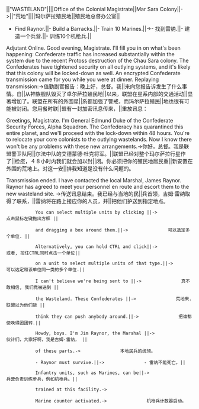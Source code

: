 ||"WASTELAND"||||Office of the Colonial Magistrate||Mar Sara Colony||->||"荒地"||||玛尔萨拉殖民地||殖民地总督办公室||

- Find Raynor.||- Build a Barracks.||- Train 10 Marines.||->- 找到雷纳.||- 建造一个兵营.||- 训练10个机枪兵.||

Adjutant Online. Good evening, Magistrate. I'll fill you in on what's been happening: Confederate traffic has increased substantially within the system due to the recent Protoss destruction of the Chau Sara colony. The Confederates have tightened security on all outlying systems, and it's likely that this colony will be locked-down as well.  An encrypted Confederate transmission came for you while you were at dinner. Replaying transmission:->值勤副官报告：晚上好，总督。我||来向您报告诉发生了什么事情。自||从神族舰队毁灭了卓尔萨拉殖民地||以来，联盟在星系内部的交通活动||显著增加了。联盟在所有的外围星||系都加强了警戒，而玛尔萨拉殖民||地也很有可能被封闭。您用餐时联||盟有一封加密讯息传来，||重放讯息： 

Greetings, Magistrate. I'm General Edmund Duke of the Confederate Security Forces, Alpha Squadron. The Confederacy has quarantined this entire planet, and we'll proceed with the lock-down within 48 hours. You're to relocate your core colonists to the outlying wastelands. Now I know there won't be any problems with these new arrangements.->你好，总督。我是联盟警卫队阿||尔法中队的艾德蒙德·杜克将军。||联盟已经对整个玛尔萨拉行星作了||检疫，４８小时内我们就会加以封||闭。你必须把你的殖民地居民重||新安置在外围的荒地上。对这一安||排我知道是没有什么问题的。

Transmission ended. I have contacted the local Marshal, James Raynor. Raynor has agreed to meet your personnel en route and escort them to the new wasteland site. ->传送讯息结束。我已经与当地的民||兵首领，吉姆·雷纳取得了联系，||雷纳将在路上接应你的人员，并||把他们护送到指定地点。

               You can select multiple units by clicking ||->               点击鼠标左键拖出方框 ||

               and dragging a box around them.||->               可以选定多个单位. ||

               Alternatively, you can hold CTRL and click||->               或者, 按住CTRL同时点击一个单位||

               on a unit to select multiple units of that type.||->               可以选定和该单位同一类的多个单位.||

               I can't believe we're being sent to ||->               真不敢相信, 我们竟被送到 ||

               the Wasteland. These Confederates ||->               荒地来. 联盟以为他们能 ||

               think they can push anybody around.||->               把谁都使唤得团团转.||

               Howdy, boys. I'm Jim Raynor, the Marshal ||->               伙计们，大家好啊，我是吉姆·雷纳， ||

               of these parts.->               本地民兵的统领。

               - Raynor must survive.||->               - 雷纳不能死亡。||

               Infantry units, such as Marines, can be||->               兵营负责训练步兵，例如机枪兵。||

               trained at this facility.->               

               Marine counter activated.->               机枪兵计数器启动。

